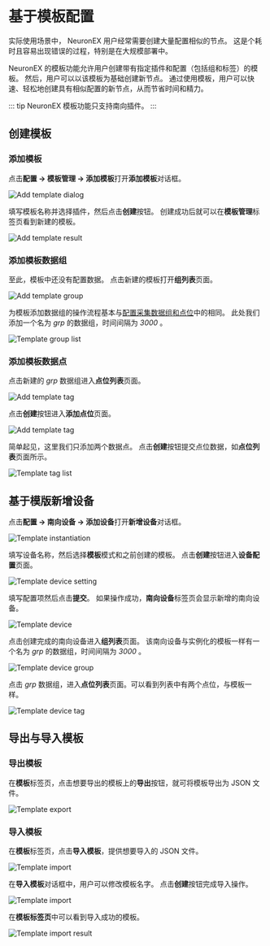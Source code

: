 # 基于模板配置

实际使用场景中， NeuronEX 用户经常需要创建大量配置相似的节点。
这是个耗时且容易出现错误的过程，特别是在大规模部署中。

NeuronEX 的模板功能允许用户创建带有指定插件和配置（包括组和标签）的模板。
然后，用户可以以该模板为基础创建新节点。
通过使用模板，用户可以快速、轻松地创建具有相似配置的新节点，从而节省时间和精力。

::: tip
NeuronEX 模板功能只支持南向插件。
:::

## 创建模板

### 添加模板

点击**配置 -> 模板管理 -> 添加模板**打开**添加模板**对话框。

  ![Add template dialog](./assets/template_add_dialog.png)

填写模板名称并选择插件，然后点击**创建**按钮。
创建成功后就可以在**模板管理**标签页看到新建的模板。

  ![Add template result](./assets/template_list.png)

### 添加模板数据组

至此，模板中还没有配置数据。
点击新建的模板打开**组列表**页面。

  ![Add template group](./assets/template_add_group.png)

为模板添加数据组的操作流程基本与[配置采集数据组和点位](../south-devices/south-devices.md#设置组和点位)中的相同。
此处我们添加一个名为 *grp* 的数据组，时间间隔为 *3000* 。

  ![Template group list](./assets/template_group_list.png)

### 添加模板数据点

点击新建的 *grp* 数据组进入**点位列表**页面。

 ![Add template tag](./assets/template_tag_list_1.png)

点击**创建**按钮进入**添加点位**页面。

  ![Add template tag](./assets/template_add_tag.png)

简单起见，这里我们只添加两个数据点。
点击**创建**按钮提交点位数据，如**点位列表**页面所示。

  ![Template tag list](./assets/template_tag_list_2.png)


## 基于模版新增设备

点击**配置 -> 南向设备 -> 添加设备**打开**新增设备**对话框。

  ![Template instantiation](./assets/template_add_device.png)

填写设备名称，然后选择**模板**模式和之前创建的模板。
点击**创建**按钮进入**设备配置**页面。

  ![Template device setting](./assets/template_device_setting.png)

填写配置项然后点击**提交**。
如果操作成功，**南向设备**标签页会显示新增的南向设备。

  ![Template device](./assets/template_device_list.png)

点击创建完成的南向设备进入**组列表**页面。
该南向设备与实例化的模板一样有一个名为 *grp* 的数据组，时间间隔为 *3000* 。

  ![Template device group](./assets/template_device_group.png)

点击 *grp* 数据组，进入**点位列表**页面。可以看到列表中有两个点位，与模板一样。

  ![Template device tag](./assets/template_device_tag.png)


## 导出与导入模板

### 导出模板

在**模板**标签页，点击想要导出的模板上的**导出**按钮，就可将模板导出为 JSON 文件。

  ![Template export](./assets/template_export.png)

### 导入模板

在**模板**标签页，点击**导入模板**，提供想要导入的 JSON 文件。

  ![Template import](./assets/template_import_1.png)

在**导入模板**对话框中，用户可以修改模板名字。
点击**创建**按钮完成导入操作。

  ![Template import](./assets/template_import_2.png)

在**模板标签页**中可以看到导入成功的模板。

  ![Template import result](./assets/template_import_result.png)
